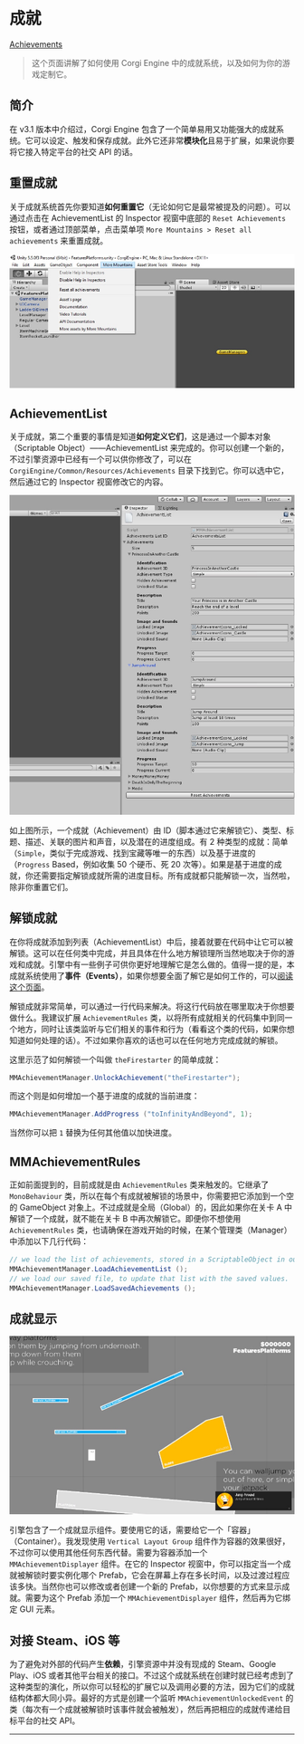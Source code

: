 # 成就

[Achievements](http://corgi-engine-docs.moremountains.com/achievements.html)

> 这个页面讲解了如何使用 Corgi Engine 中的成就系统，以及如何为你的游戏定制它。

## 简介

在 v3.1 版本中介绍过，Corgi Engine 包含了一个简单易用又功能强大的成就系统。它可以设定、触发和保存成就。此外它还非常**模块化**且易于扩展，如果说你要将它接入特定平台的社交 API 的话。

## 重置成就

关于成就系统首先你要知道**如何重置它**（无论如何它是最常被提及的问题）。可以通过点击在 AchievementList 的 Inspector 视窗中底部的 `Reset Achievements` 按钮，或者通过顶部菜单，点击菜单项 `More Mountains > Reset all achievements` 来重置成就。

![More Mountains 顶部菜单](media/15014985543651.jpg)

## AchievementList

关于成就，第二个重要的事情是知道**如何定义它们**，这是通过一个脚本对象（Scriptable Object）——AchievementList 来完成的。你可以创建一个新的，不过引擎资源中已经有一个可以供你修改了，可以在 `CorgiEngine/Common/Resources/Achievements` 目录下找到它。你可以选中它，然后通过它的 Inspector 视窗修改它的内容。

![成就清单](media/15015540341371.jpg)

如上图所示，一个成就（Achievement）由 ID（脚本通过它来解锁它）、类型、标题、描述、关联的图片和声音，以及潜在的进度组成。有 2 种类型的成就：简单（`Simple`，类似于完成游戏、找到宝藏等唯一的东西）以及基于进度的（`Progress` Based，例如收集 50 个硬币、死 20 次等）。如果是基于进度的成就，你还需要指定解锁成就所需的进度目标。所有成就都只能解锁一次，当然啦，除非你重置它们。

## 解锁成就

在你将成就添加到列表（AchievementList）中后，接着就要在代码中让它可以被解锁。这可以在任何类中完成，并且具体在什么地方解锁理所当然地取决于你的游戏和成就。引擎中有一些例子可供你更好地理解它是怎么做的。值得一提的是，本成就系统使用了**事件（Events）**，如果你想要全面了解它是如何工作的，可以[阅读这个页面](https://github.com/Caizc/corgi-engine-docs/blob/master/3.General/3-7.%E4%BA%8B%E4%BB%B6.md)。

解锁成就非常简单，可以通过一行代码来解决。将这行代码放在哪里取决于你想要做什么。我建议扩展 `AchievementRules` 类，以将所有成就相关的代码集中到同一个地方，同时让该类监听与它们相关的事件和行为（看看这个类的代码，如果你想知道如何处理的话）。不过如果你喜欢的话也可以在任何地方完成成就的解锁。

这里示范了如何解锁一个叫做 `theFirestarter` 的简单成就：

```csharp
MMAchievementManager.UnlockAchievement("theFirestarter");
```

而这个则是如何增加一个基于进度的成就的当前进度：

```csharp
MMAchievementManager.AddProgress ("toInfinityAndBeyond", 1);
```

当然你可以把 `1` 替换为任何其他值以加快进度。

## MMAchievementRules

正如前面提到的，目前成就是由 `AchievementRules` 类来触发的。它继承了 `MonoBehaviour` 类，所以在每个有成就被解锁的场景中，你需要把它添加到一个空的 GameObject 对象上。不过成就是全局（Global）的，因此如果你在关卡 A 中解锁了一个成就，就不能在关卡 B 中再次解锁它。即便你不想使用 `AchievementRules` 类，也请确保在游戏开始的时候，在某个管理类（Manager）中添加以下几行代码：

```csharp
// we load the list of achievements, stored in a ScriptableObject in our Resources folder.
MMAchievementManager.LoadAchievementList ();
// we load our saved file, to update that list with the saved values.
MMAchievementManager.LoadSavedAchievements ();
```

## 成就显示

![解锁了一个成就时，在屏幕的角落里显示了一个小弹出窗口](media/15015582494754.jpg)

引擎包含了一个成就显示组件。要使用它的话，需要给它一个「容器」（Container）。我发现使用 `Vertical Layout Group` 组件作为容器的效果很好，不过你可以使用其他任何东西代替。需要为容器添加一个 `MMAchievementDisplayer` 组件。在它的 Inspector 视窗中，你可以指定当一个成就被解锁时要实例化哪个 Prefab，它会在屏幕上存在多长时间，以及过渡过程应该多快。当然你也可以修改或者创建一个新的 Prefab，以你想要的方式来显示成就。需要为这个 Prefab 添加一个 `MMAchievementDisplayer` 组件，然后再为它绑定 GUI 元素。

## 对接 Steam、iOS 等

为了避免对外部的代码产生**依赖**，引擎资源中并没有现成的 Steam、Google Play、iOS 或者其他平台相关的接口。不过这个成就系统在创建时就已经考虑到了这种类型的演化，所以你可以轻松的扩展它以及调用必要的方法，因为它们的成就结构体都大同小异。最好的方式是创建一个监听 `MMAchievementUnlockedEvent` 的类（每次有一个成就被解锁时该事件就会被触发），然后再把相应的成就传递给目标平台的社交 API。

-------


